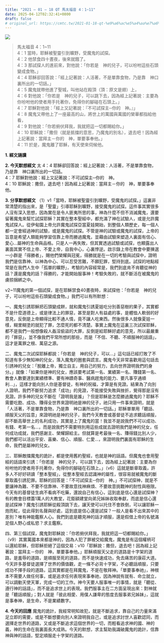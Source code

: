 ```yaml
---
title: "2021 – 01 – 18 QT 馬太福音 4：1~11"
date: 2025-04-12T02:32:41+0800
draft: false
# original_url: https://cmtc.tw/2021-01-18-qt-%e9%a6%ac%e5%a4%aa%e7%a6%8f%e9%9f%b3-4%ef%bc%9a111
---
```


![](/images/qt.jpg)
> 馬太福音 4：1\~11  
> 4：1 當時，耶穌被聖靈引到曠野，受魔鬼的試探。  
> 4：2 他禁食四十晝夜，後來就餓了。  
> 4：3 那試探人的進前來，對他說：「你若是　神的兒子，可以吩咐這些石頭變成食物。」  
> 4：4 耶穌卻回答說：「經上記著說：人活著，不是單靠食物，乃是靠　神口裏所出的一切話。」  
> 4：5 魔鬼就帶他進了聖城，叫他站在殿頂（頂：原文是翅）上，  
> 4：6 對他說：「你若是　神的兒子，可以跳下去，因為經上記著說：主要為你吩咐他的使者用手托著你，免得你的腳碰在石頭上。」  
> 4：7 耶穌對他說：「經上又記著說：『不可試探主─你的　神。』」  
> 4：8 魔鬼又帶他上了一座最高的山，將世上的萬國與萬國的榮華都指給他看，  
> 4：9 對他說：「你若俯伏拜我，我就把這一切都賜給你。」  
> 4：10 耶穌說：「撒但（就是抵擋的意思，乃魔鬼的別名），退去吧！因為經上記著說：當拜主－你的　神，單要事奉他。」  
> 4：11 於是，魔鬼離了耶穌，有天使來伺候他。

**1. 經文誦讀**

**2.  今天默想經文**
太 4：4 耶穌卻回答說：經上記著說：人活著，不是單靠食物，乃是靠　神口裏所出的一切話。  
4：7 耶穌對他說：經上又記著說：不可試探主─你的　神。  
4：10 耶穌說：撒但，退去吧！因為經上記著說：當拜主－你的　神，單要事奉他。

**3. 分享默想經文**
（1）v1「當時，耶穌被聖靈引到曠野，受魔鬼的試探。」這裏非常清楚的指出來，是「聖靈」引導耶穌到曠野，接受魔鬼的試探。這件事其實很多人沒有深入思想，因為實在是令人匪夷所思的事，神為什麼不但不消滅魔鬼，還要留著魔鬼來幫忙試探耶穌？其實在整本聖經中，都充滿了神在試驗人，或是允許魔鬼試探人。從伊甸園上帝允許魔鬼試探亞當夏娃開始，到整個人類歷史，每一個人都一定會經過神的試驗，或是魔鬼的試探。不管是神的試驗或魔鬼的試探，上帝的旨意是希望人類能夠學習信靠上帝而勝過魔鬼，並藉由試驗來塑造人裏面有信心、愛心…屬神的生命與品格。只是人一再失敗，但其實透過試驗或試探，也顯露出人裏面其實不信上帝、不愛上帝，自我中心，心裏悖逆。啟示錄上帝在教會中要揀選一小群是「得勝者」，賜他們榮耀與冠冕，得勝就是在一切的考驗與試探中，證明我們是信靠神、以神為中心、可以忍受苦難，不願犯罪，堅持到底。試探的地點經常是在我們人生中「孤單的曠野」，考驗的內容經常是，我們到底肯不肯聽從神的話？還是魔鬼的話？得勝的，才能開始服事神！考驗失敗的，就不斷活在被魔鬼的虜掠捆綁之中。

v2\~11魔鬼的第一個試探，是在耶穌禁食40晝夜時，來試探他：「你若是　神的兒子，可以吩咐這些石頭變成食物。」我們可以有所默想：

一、魔鬼引誘耶穌把石頭變成餅，就和魔鬼引誘夏娃吃分別善惡樹的果子，其實都不是什麼道德上，或是律法上的罪惡，甚至是對人有益處的事，是體恤人軟弱的好意見，反倒是上帝顯得比較不通人情，竟不讓人吃東西。然後很多人就像夏娃一樣，糊里糊塗的就犯了罪，怎麼死的都不清楚。事實上魔鬼在這裏三次試探耶穌，都不是我們一般想像殺人姦淫偷盜的大罪，反倒是給耶穌好處的意見，所以最嚴重的「罪惡」，並不像我們平常所想的那些，而是「不信、不聽、不順服神的話語」，這才是萬罪之根、萬惡之源。

二、魔鬼二次試探耶穌都說：「你若是　神的兒子，可以…」這句話已經打敗了不知道有多少無知神的兒女，落入魔鬼的圈套與謊言。魔鬼今天非常喜歡用這句話去引誘神的兒女：「脫離上帝，獨立自主，用自己的努力，去向世界證明我們的身分。」就像：「如果你是神的兒女，應該要考試第一名、業績第一名、賺錢第一名、教會人數要達到業績標準、要有神蹟奇事、醫病趕鬼的能力、要凡事亨通順利…」，這樣才能向別人你是基督徒，有神的祝福，才算是有見證。結果為了向別人證明，我們不斷努力追求「成功」的見證，不能接受失敗與挫折，覺得那是沒有見證。許多神的兒女不斷在「證明我是誰」？但是耶穌是怎麼勝過魔鬼的？耶穌不需要吃飽、成功、賺得全世界來證明祂是神的兒子，祂只用一件事來證明，就是「人活著，不是單靠食物，乃是靠　神口裏所出的一切話。」耶穌單單用「聽話、順服天父的旨意」來證明祂是神的兒子，我們今天教會或基督徒不追求聽話順服，卻不斷高舉世上的名利成功，其實是上了魔鬼的當！我並不是說我們不可以成功、有錢、考第一名…，而是說我們不需要特別用這些成就去證明我們是神的兒女，任何成功成就，我們感謝主、榮耀歸給主。但就算是考最後一名、賺得錢比別人少，我們都可以活出平安、喜樂、信心、順服、仁愛…，來證明我們裏面有耶穌的生命，我們是屬神的兒女。

三、耶穌敵擋魔鬼的詭計，都是使用舊約聖經，也就是神的話語。但魔鬼也會用聖經的話語來引誘：「你若是　神的兒子，可以跳下去，因為經上記著說：主要為你吩咐他的使者用手托著你，免得你的腳碰在石頭上。」（v6）這就是斷章取義，許多人不好好研讀「整本聖經」，從整本聖經去認識神的屬性，很容易就被魔鬼的斷章取義引誘犯罪。耶穌的回答是：「不可試探主─你的　神。」不可試探神，就是不要讓神為難、不要不信靠神、不要故意找神麻煩、不要故意挑戰神的耐性與極限。今天有的基督徒生病不看病不吃藥，還說自己有信心，這到底是信心還是試探神？有的教會目標蓋1萬人的大教堂，花鉅額建堂向弟兄姊妹收取奉獻，而底是信心還是試探神？魔鬼引誘耶穌從殿頂跳下去，讓天使可以托住不會跌倒，可以讓耶穌一炮而紅，從此得到名聲與好處，這到底是信心還是試探？一般人是看不出來其中的差別？唯有神能鑑察人心。我們到底是聽見神的話才順服，還是假借上帝的名號滿足個人野心或私慾？求主鑑察。

四、第三個試探，魔鬼對耶穌說：「你若俯伏拜我，我就把這一切都賜給你。」（v9）其實萬國本來都是神的，因為人犯了罪被交給魔鬼，魔鬼是有這個權柄可以還給耶穌，但耶穌拒絕了這個交易：v10「耶穌說：撒但，退去吧！因為經上記著說：當拜主－你的　神，單要事奉他。」耶穌順服天父走的道路是十字架的道路，是羞辱的道路，是順服至死的道路，而不是快速成功，免去痛苦的康莊大道。今天許多基督徒選擇了世界的價值觀，走一條不必背十字架，不必聽話順服，只要成功不擇手段的道路，這其實都是在拜魔鬼，不是在敬拜神。「單要事奉祂」，神根本不需要人做任何事，或是追求任何表現來事奉祂，因為神說有就有、命立就立，可以調動天使天軍，完成一切的工作。神今天要人服事唯一的事情，就是「聽從、遵行神的話語」，而不是追求世上的表現。我們服事主在二方面呈現出來：對神就是「聽話順服」；對人就是「彼此相愛、用僕人謙卑的態度去服事弟兄姊妹」，這就是事奉神，是生命，不是業績數字。

**4. 今天的回應**
魔鬼的詭計，我經常明知故犯，就是不斷追求，靠自己的力量來滿足立即的需要，或是不斷想要向別人來證明我自己，或是追求討世人喜歡認同，而選擇走世界的道路，又或是不斷追求這個世界的一切，而輕看追求神的國、神的義，神的生命在我裏面長大成熟。今天的默想，求主幫助我識破魔鬼的詭計，信靠神與神的話語，堅定順服走十字架的道路。
